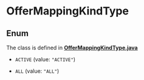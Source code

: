 

# OfferMappingKindType

## Enum

The class is defined in **[OfferMappingKindType.java](../../src/main/java/org/openapitools/model/OfferMappingKindType.java)**


* `ACTIVE` (value: `"ACTIVE"`)

* `ALL` (value: `"ALL"`)



